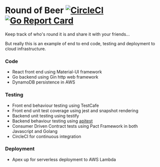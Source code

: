 # Round of Beer [![CircleCI](https://circleci.com/gh/fergusstrange/roundofbeer.svg?style=svg)](https://circleci.com/gh/fergusstrange/roundofbeer) [![Go Report Card](https://goreportcard.com/badge/github.com/fergusstrange/roundofbeer)](https://goreportcard.com/report/github.com/fergusstrange/roundofbeer)

Keep track of who's round it is and share it with your friends...

But really this is an example of end to end code, testing and deployment to cloud infrastructure.

### Code

* React front end using Material-UI framework
* Go backend using Gin http web framework
* DynamoDB persistence in AWS  

### Testing

* Front end behaviour testing using TestCafe
* Front end unit test coverage using jest and snapshot rendering
* Backend unit testing using testify
* Backend behaviour testing using [apitest](https://apitest.dev)
* Consumer Driven Contract tests using Pact Framework in both Javascript and Golang
* CircleCI for continuous integration

### Deployment
* Apex up for serverless deployment to AWS Lambda
